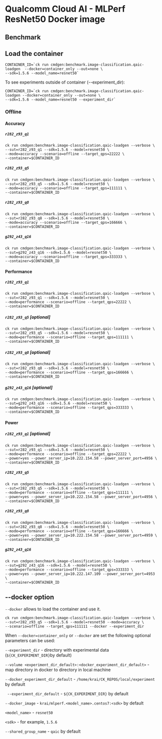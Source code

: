 # Qualcomm Cloud AI - MLPerf ResNet50 Docker image

## Benchmark

## Load the container
```
CONTAINER_ID=`ck run cmdgen:benchmark.image-classification.qaic-loadgen  --docker=container_only --out=none \ 
--sdk=1.5.6 --model_name=resnet50`
```

To see experiments outside of container (--experiment_dir):

```
CONTAINER_ID=`ck run cmdgen:benchmark.image-classification.qaic-loadgen --docker=container_only --out=none \ 
--sdk=1.5.6 --model_name=resnet50 --experiment_dir`
```

### Offline

#### Accuracy

##### `r282_z93_q1`

```
ck run cmdgen:benchmark.image-classification.qaic-loadgen --verbose \
--sut=r282_z93_q1 --sdk=1.5.6 --model=resnet50 \
--mode=accuracy --scenario=offline --target_qps=22222 \
--container=$CONTAINER_ID
```

##### `r282_z93_q5`

```
ck run cmdgen:benchmark.image-classification.qaic-loadgen --verbose \
--sut=r282_z93_q5 --sdk=1.5.6 --model=resnet50 \
--mode=accuracy --scenario=offline --target_qps=111111 \
--container=$CONTAINER_ID
```

##### `r282_z93_q8`

```
ck run cmdgen:benchmark.image-classification.qaic-loadgen --verbose \
--sut=r282_z93_q8 --sdk=1.5.6 --model=resnet50 \
--mode=accuracy --scenario=offline --target_qps=166666 \
--container=$CONTAINER_ID
```

##### `g292_z43_q16`

```
ck run cmdgen:benchmark.image-classification.qaic-loadgen --verbose \
--sut=g292_z43_q16 --sdk=1.5.6 --model=resnet50 \
--mode=accuracy --scenario=offline --target_qps=333333 \
--container=$CONTAINER_ID
```

#### Performance

##### `r282_z93_q1`

```
ck run cmdgen:benchmark.image-classification.qaic-loadgen --verbose \
--sut=r282_z93_q1 --sdk=1.5.6 --model=resnet50 \
--mode=performance --scenario=offline --target_qps=22222 \
--container=$CONTAINER_ID
```

##### `r282_z93_q5` [optional]

```
ck run cmdgen:benchmark.image-classification.qaic-loadgen --verbose \
--sut=r282_z93_q5 --sdk=1.5.6 --model=resnet50 \
--mode=performance --scenario=offline --target_qps=111111 \
--container=$CONTAINER_ID
```

##### `r282_z93_q8` [optional]

```
ck run cmdgen:benchmark.image-classification.qaic-loadgen --verbose \
--sut=r282_z93_q8 --sdk=1.5.6 --model=resnet50 \
--mode=performance --scenario=offline --target_qps=166666 \
--container=$CONTAINER_ID
```

##### `g292_z43_q16` [optional]

```
ck run cmdgen:benchmark.image-classification.qaic-loadgen --verbose \
--sut=g292_z43_q16 --sdk=1.5.6 --model=resnet50 \
--mode=performance --scenario=offline --target_qps=333333 \
--container=$CONTAINER_ID
```

#### Power

##### `r282_z93_q1` [optional]

```
ck run cmdgen:benchmark.image-classification.qaic-loadgen --verbose \
--sut=r282_z93_q1 --sdk=1.5.6 --model=resnet50 \
--mode=performance --scenario=offline --target_qps=22222 \
--power=yes --power_server_ip=10.222.154.58 --power_server_port=4956 \
--container=$CONTAINER_ID
```

##### `r282_z93_q5`

```
ck run cmdgen:benchmark.image-classification.qaic-loadgen --verbose \
--sut=r282_z93_q5 --sdk=1.5.6 --model=resnet50 \
--mode=performance --scenario=offline --target_qps=111111 \
--power=yes --power_server_ip=10.222.154.58 --power_server_port=4956 \
--container=$CONTAINER_ID
```

##### `r282_z93_q8`

```
ck run cmdgen:benchmark.image-classification.qaic-loadgen --verbose \
--sut=r282_z93_q8 --sdk=1.5.6 --model=resnet50 \
--mode=performance --scenario=offline --target_qps=166666 \
--power=yes --power_server_ip=10.222.154.58 --power_server_port=4959 \
--container=$CONTAINER_ID
```

##### `g292_z43_q16`

```
ck run cmdgen:benchmark.image-classification.qaic-loadgen --verbose \
--sut=g292_z43_q16 --sdk=1.5.6 --model=resnet50 \
--mode=performance --scenario=offline --target_qps=333333 \
--power=yes --power_server_ip=10.222.147.109 --power_server_port=4953 \
--container=$CONTAINER_ID
```
## --docker option

`--docker` allows to load the container and use it. 

```
ck run cmdgen:benchmark.image-classification.qaic-loadgen --verbose \
--sut=r282_z93_q5 --sdk=1.5.6 --model=resnet50 --mode=accuracy \
--scenario=offline --target_qps=111111 --docker --experiment_dir
```

When `--docker=container_only` or `--docker` are set the following optional parameters can be used:


`--experiment_dir` - directory with experimental data (`${CK_EXPERIMENT_DIR}`by default)

`--volume <experiment_dir_default>:<docker_experiment_dir_default>` - map directory in docker to directory in local machine

`--docker_experiment_dir_default`  - `/home/krai/CK_REPOS/local/experiment` by default

` --experiment_dir_default`  - `${CK_EXPERIMENT_DIR}` by default
 
`--docker_image`   - `krai/mlperf.<model_name>.centos7:<sdk>` by default

`<model_name>` - `resnet50`      

`<sdk>` - for example, `1.5.6`

`--shared_group_name` - `qaic` by default
